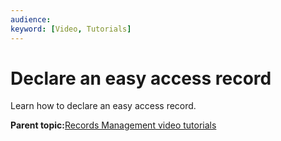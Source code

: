 ```yaml
---
audience: 
keyword: [Video, Tutorials]
---
```


# Declare an easy access record

Learn how to declare an easy access record.

  

**Parent topic:**[Records Management video tutorials](../topics/alfresco-video-tutorials-rm.md)

